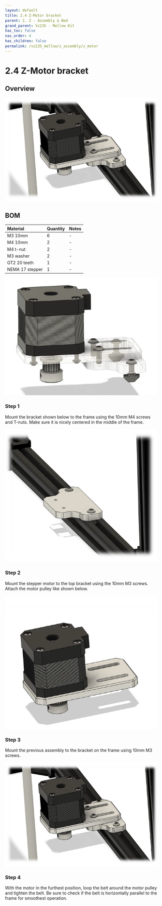 ```yaml
---
layout: default
title: 2.4 Z-Motor bracket
parent: 2. Z - Assembly & Bed
grand_parent: Vz235 - Mellow Kit
has_toc: false
nav_order: 4
has_children: false
permalink: /vz235_mellow/z_assembly/z_motor
---
```


# 2.4 Z-Motor bracket

## Overview

![Z-Motor overview](../../assets/images/manual/vz235_mellow/z_assembly/z_motor/overview.png)

## BOM

| Material        | Quantity | Notes |
|:----------------|:---------|:------|
| M3 10mm         | 6        | -     |
| M4 10mm         | 2        | -     |
| M4 t-nut        | 2        | -     |
| M3 washer       | 2        | -     |
| GT2 20 teeth    | 1        | -     |
| NEMA 17 stepper | 1        | -     |

![Z-Motor details](../../assets/images/manual/vz235_mellow/z_assembly/z_motor/details.png)

### Step 1

Mount the bracket shown below to the frame using the 10mm M4 screws and T-nuts. Make sure it is nicely centered in the middle of the frame.

![Step 1](../../assets/images/manual/vz235_mellow/z_assembly/z_motor/step1.png)

### Step 2

Mount the stepper motor to the top bracket using the 10mm M3 screws. Attach the motor pulley like shown below.

![Step 2](../../assets/images/manual/vz235_mellow/z_assembly/z_motor/step2.png)

### Step 3

Mount the previous assembly to the bracket on the frame using 10mm M3 screws.

![Step 3](../../assets/images/manual/vz235_mellow/z_assembly/z_motor/step3.png)

### Step 4

With the motor in the furthest position, loop the belt around the motor pulley and tighten the belt. Be sure to check if the belt is horizontally parallel to the frame for smoothest operation.
